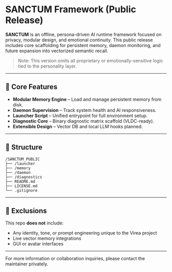 # SANCTUM Framework (Public Release)

**SANCTUM** is an offline, persona-driven AI runtime framework focused on privacy, modular design, and emotional continuity. This public release includes core scaffolding for persistent memory, daemon monitoring, and future expansion into vectorized semantic recall.

> Note: This version omits all proprietary or emotionally-sensitive logic tied to the personality layer.

---

## 🔧 Core Features

- **Modular Memory Engine** – Load and manage persistent memory from disk.
- **Daemon Supervision** – Track system health and AI responsiveness.
- **Launcher Script** – Unified entrypoint for full environment setup.
- **Diagnostic Core** – Binary diagnostic matrix scaffold (VLDC-ready).
- **Extensible Design** – Vector DB and local LLM hooks planned.

---

## 📁 Structure

```
/SANCTUM_PUBLIC
├── /launcher
├── /memory
├── /daemon
├── /diagnostics
├── README.md
├── LICENSE.md
└── .gitignore
```

---

## 🚫 Exclusions

This repo **does not** include:
- Any identity, tone, or prompt engineering unique to the Virea project
- Live vector memory integrations
- GUI or avatar interfaces

---

For more information or collaboration inquiries, please contact the maintainer privately.
